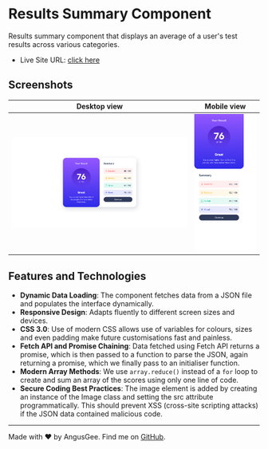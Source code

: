 # Results Summary Component

Results summary component that displays an average of a user's test results across various categories.

- Live Site URL: [click here](https://angusgee.github.io/results-summary/)

## Screenshots

|            Desktop view             |                        Mobile view                         |
| :---------------------------------: | :--------------------------------------------------------: |
| ![](./assets/images/screenshot.png) | <img src="./assets/images/screenshot-mob.png" width="300"> |

## Features and Technologies

- **Dynamic Data Loading**: The component fetches data from a JSON file and populates the interface dynamically.
- **Responsive Design**: Adapts fluently to different screen sizes and devices.
- **CSS 3.0**: Use of modern CSS allows use of variables for colours, sizes and even padding make future customisations fast and painless.
- **Fetch API and Promise Chaining**: Data fetched using Fetch API returns a promise, which is then passed to a function to parse the JSON, again returning a promise, which we finally pass to an initialiser function.
- **Modern Array Methods**: We use `array.reduce()` instead of a `for` loop to create and sum an array of the scores using only one line of code.
- **Secure Coding Best Practices**: The image element is added by creating an instance of the Image class and setting the src attribute programmatically. This should prevent XSS (cross-site scripting attacks) if the JSON data contained malicious code.

---

Made with ❤️ by AngusGee. Find me on [GitHub](https://github.com/AngusGee).
